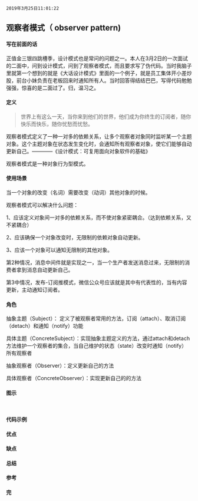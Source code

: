 `2019年3月25日11:01:22`

## 观察者模式（ observer pattern)

#### 写在前面的话

正值金三银四跳槽季，设计模式也是常问的问题之一。本人在3月2日的一次面试的二面中，问到设计模式，问到了观察者模式，而且要求写了伪代码。当时我脑子里就第一个想到的就是《大话设计模式》里面的一个例子，就是员工集体开小差炒股，前台小妹负责在老板回来时通知所有人。当时回答得结结巴巴，写得代码勉勉强强，惊喜的是二面过了。归，温习之。

#### 定义

>世界上有这么一天，当你来到他们的世界，他们成为你终生的订阅者，随你快乐而快乐，随你忧愁而忧愁。

观察者模式定义了一种一对多的依赖关系，让多个观察者对象同时监听某一个主题对象。这个主题对象在状态发生变化时，会通知所有观察者对象，使它们能够自动更新自己。————《设计模式：可复用面向对象软件的基础》

观察者模式是一种对象行为型模式。

#### 使用场景

当一个对象的改变（名词）需要改变（动词）其他对象的时候。

观察者模式可以解决什么问题：

1、应该定义对象间一对多的依赖关系，而不使对象紧密耦合。（达到依赖关系，又不紧耦合）

2、应该确保一个对象改变时，无限制的依赖对象自动更新。

3、应该一个对象可以通知无限制的其他对象。

第2种情况，消息中间件就是实现之一，当一个生产者发送消息过来，无限制的消费者拿到消息自动更新自己。

第3中情况，发布-订阅推模式，微信公众号应该就是其中有代表性的，当有内容更新，主动通知订阅者。

#### 角色

抽象主题（Subject）： 定义了被观察者常用的方法，订阅（attach）、取消订阅（detach）和通知（notify）功能

具体主题（ConcreteSubject）：实现抽象主题定义的方法，通过attach和detach方法维护一个观察者的集合，当自己维护的状态（state）改变时通知（notify）所有观察者

抽象观察者（Observer）：定义更新自己的方法

具体观察者（ConcreteObserver）：实现更新自己的的方法

#### 图示

![]()

![]()


#### 代码示例



#### 优点



#### 缺点


#### 总结

#### 参考

#### 完